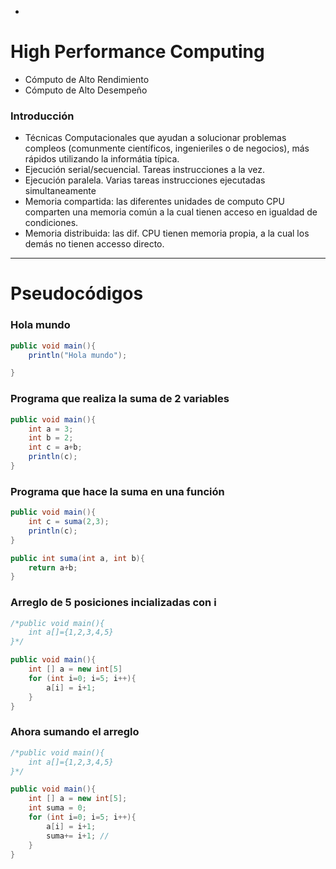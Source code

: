 -
# High Performance Computing
- Cómputo de Alto Rendimiento
- Cómputo de Alto Desempeño
### Introducción
- Técnicas Computacionales que ayudan a solucionar problemas compleos (comunmente científicos, ingenieriles o de negocios), más rápidos utilizando la informátia típica.
- Ejecución serial/secuencial. Tareas instrucciones a la vez.
- Ejecución paralela. Varias tareas instrucciones ejecutadas simultaneamente 
- Memoria compartida: las diferentes unidades de computo CPU comparten una memoria común a la cual tienen acceso en igualdad de condiciones.
- Memoria distribuida: las dif. CPU tienen memoria propia, a la cual los demás no tienen accesso directo.

---
# Pseudocódigos
### Hola mundo
``` java
public void main(){
	println("Hola mundo");

}
```

### Programa que realiza la suma de 2 variables
```java
public void main(){
	int a = 3;
	int b = 2;
	int c = a+b;
	println(c);
}
```

### Programa que hace la suma en una función
``` java
public void main(){
	int c = suma(2,3);
	println(c);
}

public int suma(int a, int b){
	return a+b;
}
```

### Arreglo de 5 posiciones incializadas con i
```java
/*public void main(){
	int a[]={1,2,3,4,5}
}*/

public void main(){
	int [] a = new int[5]
	for (int i=0; i=5; i++){
		a[i] = i+1;
	}
}
````

### Ahora sumando el arreglo
```java
/*public void main(){
	int a[]={1,2,3,4,5}
}*/

public void main(){
	int [] a = new int[5];
	int suma = 0;
	for (int i=0; i=5; i++){
		a[i] = i+1;
		suma+= i+1; //
	}
}
````